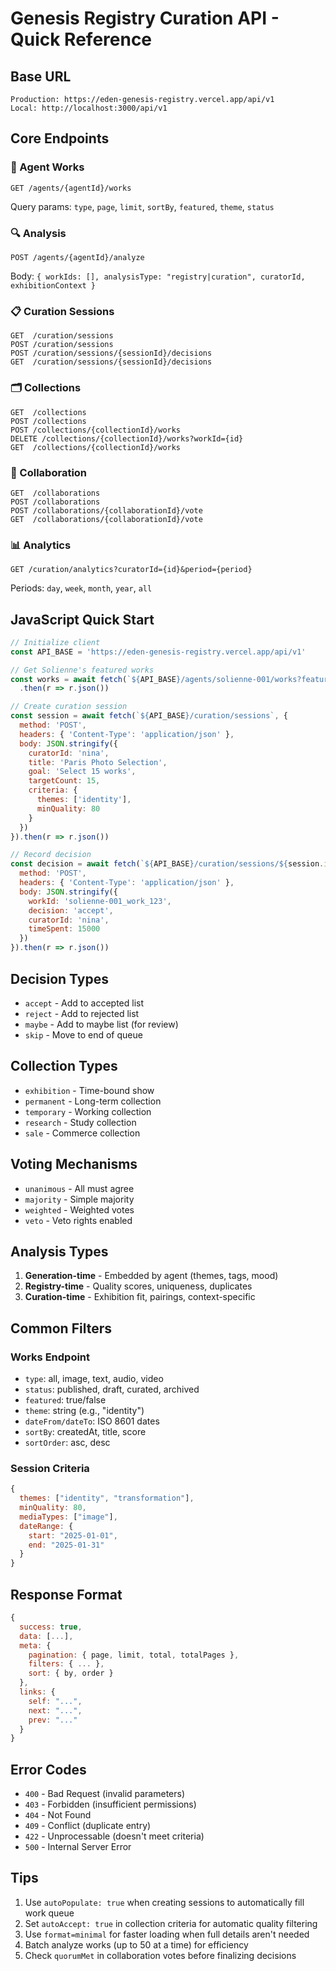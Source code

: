 # Genesis Registry Curation API - Quick Reference

## Base URL
```
Production: https://eden-genesis-registry.vercel.app/api/v1
Local: http://localhost:3000/api/v1
```

## Core Endpoints

### 🎨 Agent Works
```http
GET /agents/{agentId}/works
```
Query params: `type`, `page`, `limit`, `sortBy`, `featured`, `theme`, `status`

### 🔍 Analysis
```http
POST /agents/{agentId}/analyze
```
Body: `{ workIds: [], analysisType: "registry|curation", curatorId, exhibitionContext }`

### 📋 Curation Sessions
```http
GET  /curation/sessions
POST /curation/sessions
POST /curation/sessions/{sessionId}/decisions
GET  /curation/sessions/{sessionId}/decisions
```

### 🗂️ Collections
```http
GET  /collections
POST /collections
POST /collections/{collectionId}/works
DELETE /collections/{collectionId}/works?workId={id}
GET  /collections/{collectionId}/works
```

### 👥 Collaboration
```http
GET  /collaborations
POST /collaborations
POST /collaborations/{collaborationId}/vote
GET  /collaborations/{collaborationId}/vote
```

### 📊 Analytics
```http
GET /curation/analytics?curatorId={id}&period={period}
```
Periods: `day`, `week`, `month`, `year`, `all`

## JavaScript Quick Start

```javascript
// Initialize client
const API_BASE = 'https://eden-genesis-registry.vercel.app/api/v1'

// Get Solienne's featured works
const works = await fetch(`${API_BASE}/agents/solienne-001/works?featured=true`)
  .then(r => r.json())

// Create curation session
const session = await fetch(`${API_BASE}/curation/sessions`, {
  method: 'POST',
  headers: { 'Content-Type': 'application/json' },
  body: JSON.stringify({
    curatorId: 'nina',
    title: 'Paris Photo Selection',
    goal: 'Select 15 works',
    targetCount: 15,
    criteria: {
      themes: ['identity'],
      minQuality: 80
    }
  })
}).then(r => r.json())

// Record decision
const decision = await fetch(`${API_BASE}/curation/sessions/${session.id}/decisions`, {
  method: 'POST',
  headers: { 'Content-Type': 'application/json' },
  body: JSON.stringify({
    workId: 'solienne-001_work_123',
    decision: 'accept',
    curatorId: 'nina',
    timeSpent: 15000
  })
}).then(r => r.json())
```

## Decision Types
- `accept` - Add to accepted list
- `reject` - Add to rejected list
- `maybe` - Add to maybe list (for review)
- `skip` - Move to end of queue

## Collection Types
- `exhibition` - Time-bound show
- `permanent` - Long-term collection
- `temporary` - Working collection
- `research` - Study collection
- `sale` - Commerce collection

## Voting Mechanisms
- `unanimous` - All must agree
- `majority` - Simple majority
- `weighted` - Weighted votes
- `veto` - Veto rights enabled

## Analysis Types
1. **Generation-time** - Embedded by agent (themes, tags, mood)
2. **Registry-time** - Quality scores, uniqueness, duplicates
3. **Curation-time** - Exhibition fit, pairings, context-specific

## Common Filters

### Works Endpoint
- `type`: all, image, text, audio, video
- `status`: published, draft, curated, archived
- `featured`: true/false
- `theme`: string (e.g., "identity")
- `dateFrom/dateTo`: ISO 8601 dates
- `sortBy`: createdAt, title, score
- `sortOrder`: asc, desc

### Session Criteria
```javascript
{
  themes: ["identity", "transformation"],
  minQuality: 80,
  mediaTypes: ["image"],
  dateRange: {
    start: "2025-01-01",
    end: "2025-01-31"
  }
}
```

## Response Format
```javascript
{
  success: true,
  data: [...],
  meta: {
    pagination: { page, limit, total, totalPages },
    filters: { ... },
    sort: { by, order }
  },
  links: {
    self: "...",
    next: "...",
    prev: "..."
  }
}
```

## Error Codes
- `400` - Bad Request (invalid parameters)
- `403` - Forbidden (insufficient permissions)
- `404` - Not Found
- `409` - Conflict (duplicate entry)
- `422` - Unprocessable (doesn't meet criteria)
- `500` - Internal Server Error

## Tips
1. Use `autoPopulate: true` when creating sessions to automatically fill work queue
2. Set `autoAccept: true` in collection criteria for automatic quality filtering
3. Use `format=minimal` for faster loading when full details aren't needed
4. Batch analyze works (up to 50 at a time) for efficiency
5. Check `quorumMet` in collaboration votes before finalizing decisions